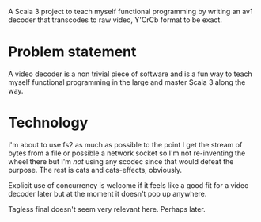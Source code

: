 A Scala 3 project to teach myself functional programming by writing an av1 decoder
that transcodes to raw video, Y'CrCb format to be exact.

# Problem statement
A video decoder is a non trivial piece of software and is a fun way to teach myself functional programming in the large and master Scala 3 along the way.

# Technology
I'm about to use fs2 as much as possible to the point I get the stream of bytes from a file or possible a network socket so I'm not re-inventing the wheel there but I'm *not* using any scodec since that would defeat the purpose. The rest is cats and cats-effects, obviously.

Explicit use of concurrency is welcome if it feels like a good fit for a video decoder later but at the moment it doesn't pop up anywhere.

Tagless final doesn't seem very relevant here. Perhaps later.